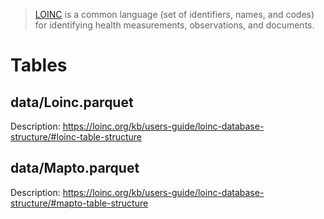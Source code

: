 >[LOINC](https://loinc.org/) is a common language (set of identifiers, names, and codes) for identifying health measurements, observations, and documents. 


# Tables


## data/Loinc.parquet

Description:
https://loinc.org/kb/users-guide/loinc-database-structure/#loinc-table-structure

## data/Mapto.parquet

Description:
https://loinc.org/kb/users-guide/loinc-database-structure/#mapto-table-structure